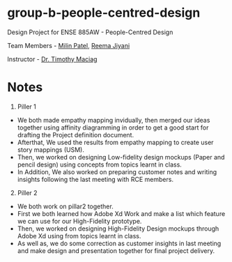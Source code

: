 # group-b-people-centred-design
Design Project for ENSE 885AW - People-Centred Design

Team Members - [Milin Patel][1], [Reema Jiyani][2]

Instructor - [Dr. Timothy Maciag][3]

[1]: https://github.com/milinpatel13298
[2]: https://github.com/RMJ916
[3]: https://www.maciag.ca/

# Notes
1.  Piller 1
  * We both made empathy mapping invidually, then merged our ideas together using affinity diagramming in order to get a good start for drafting the Project definition document.
  * Afterthat, We used  the results from empathy mapping to  create user story mappings (USM). 
  * Then, we worked on designing Low-fidelity design mockups (Paper and pencil design) using concepts from topics learnt in class. 
  * In Addition, We also worked on preparing customer notes and writing insights following the last meeting with RCE members.
  
2.  Piller 2
  * We both work on pillar2 together.
  * First we both learned how Adobe Xd Work and make a list which feature we can use for our High-Fidelity prototype.
  * Then, we worked on designing High-Fidelity Design mockups through Adobe Xd using from topics learnt in class.
  * As well as, we do some correction as customer insights in last meeting and make design and presentation together for final project delivery.
